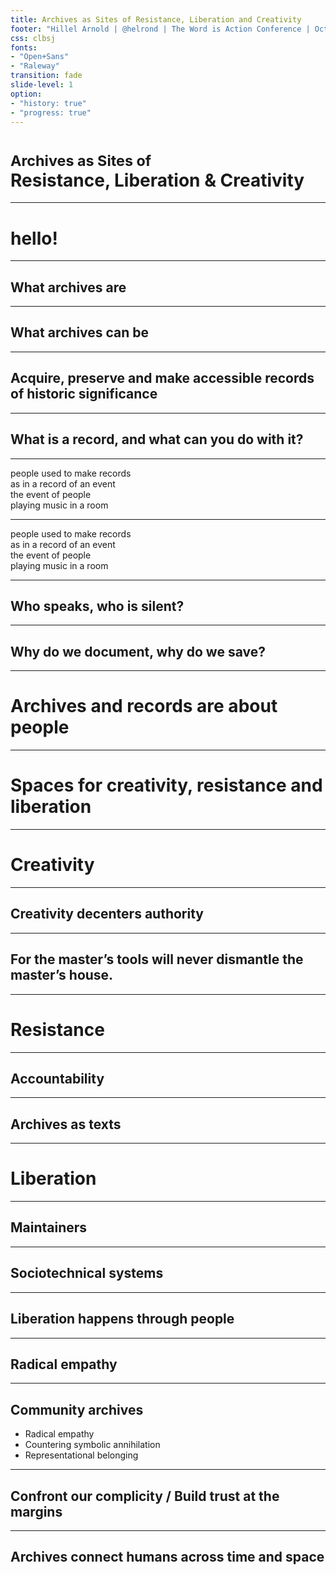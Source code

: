 ```yaml
---
title: Archives as Sites of Resistance, Liberation and Creativity
footer: "Hillel Arnold | @helrond | The Word is Action Conference | October 21, 2016"
css: clbsj
fonts:
- "Open+Sans"
- "Raleway"
transition: fade
slide-level: 1
option:
- "history: true"
- "progress: true"
---
```


<h1><small>Archives as Sites of</small><br/>
Resistance, Liberation &amp; Creativity</h1>

------

# hello!

------

## What archives are  

------

## What archives can be

------

## Acquire, preserve and make accessible records of historic significance

------

## What is a record, and what can you do with it?

------

people used to make records  
as in a record of an event  
the event of people  
playing music in a room

------

<span class="highlight">people</span> used to <span class="highlight">make</span> records  
as in a <span class="highlight">record</span> of an <span class="highlight">event</span>  
the event of <span class="highlight">people</span>  
playing <span class="highlight">music</span> in a <span class="highlight">room</span>

------

## Who speaks, who is silent?

------

## Why do we document, why do we save?

------

# Archives and records are about people

------

# Spaces for creativity, resistance and liberation

------

# Creativity

------

## Creativity <span class="highlight">decenters</span> authority

------

## For the master&rsquo;s tools will never dismantle the master&rsquo;s house.

------

# Resistance

------

## Accountability

------

## Archives as texts

------

# Liberation

------

## Maintainers

------

## Sociotechnical systems

------

## Liberation happens through people

------

## Radical empathy

------

## Community archives

*   Radical empathy
*   Countering symbolic annihilation
*   Representational belonging

------

## Confront our complicity / Build trust at the margins

------

<h2>Archives <span class="highlight">connect</span> humans across <span class="highlight">time</span> and <span class="highlight">space</span></h2>
